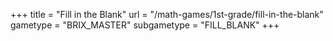 +++
title = "Fill in the Blank"
url = "/math-games/1st-grade/fill-in-the-blank"
gametype = "BRIX_MASTER"
subgametype = "FILL_BLANK"
+++